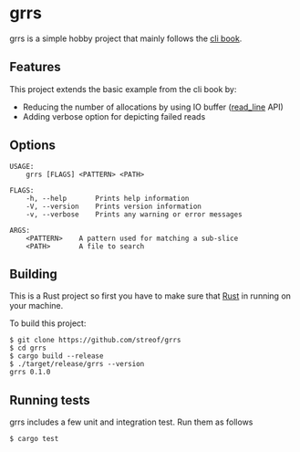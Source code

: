 # grrs

grrs is a simple hobby project that mainly follows the [cli book](https://rust-cli.github.io/book/).

## Features

This project extends the basic example from the cli book by:

- Reducing the number of allocations by using IO buffer ([read_line](https://doc.rust-lang.org/std/io/trait.BufRead.html#method.read_line) API)
- Adding verbose option for depicting failed reads

## Options 

```
USAGE:
    grrs [FLAGS] <PATTERN> <PATH>

FLAGS:
    -h, --help       Prints help information
    -V, --version    Prints version information
    -v, --verbose    Prints any warning or error messages

ARGS:
    <PATTERN>    A pattern used for matching a sub-slice
    <PATH>       A file to search
```

## Building

This is a Rust project so first you have to make sure that [Rust](https://www.rust-lang.org/) in running
on your machine.

To build this project:

```
$ git clone https://github.com/streof/grrs
$ cd grrs
$ cargo build --release
$ ./target/release/grrs --version
grrs 0.1.0
```

## Running tests

grrs includes a few unit and integration test. Run them as follows

```bash
$ cargo test
```